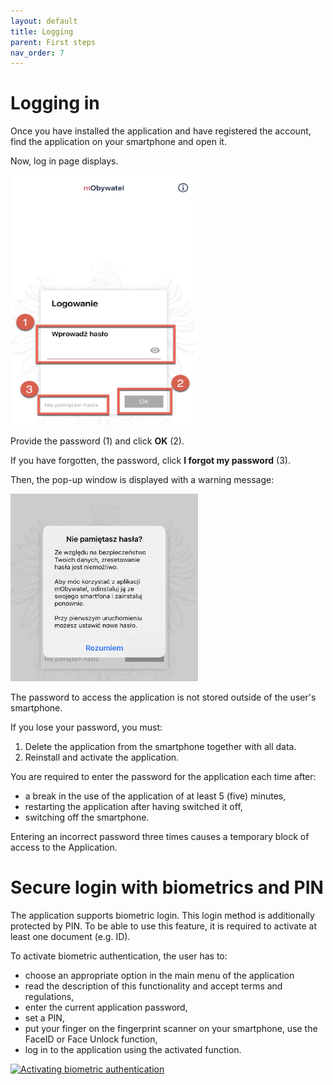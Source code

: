 ```yaml
---
layout: default
title: Logging
parent: First steps
nav_order: 7
---
```


# Logging in

Once you have installed the application and have registered the account, find the application on your smartphone and open it.

Now, log in page displays.

<img src="../assets/images/password.jpg" width="300" height="400">

Provide the password (1) and click **OK** (2).

If you have forgotten, the password, click **I forgot my password** (3).

Then, the pop-up window is displayed with a warning message:

<img src="../assets/images/forgot.jpeg" width="300" height="300">

The password to access the application is not stored outside of the user's smartphone. 

If you lose your password, you must:
1. Delete the application from the smartphone together with all data.
2. Reinstall and activate the application.

You are required to enter the password for the application each time after:
- a break in the use of the application of at least 5 (five) minutes,
- restarting the application after having switched it off,
- switching off the smartphone.

Entering an incorrect password three times causes a temporary block of access to the Application.   

# Secure login with biometrics and PIN

The application supports biometric login. This login method is additionally protected by PIN. To be able to use this feature, it is required to activate at least one document (e.g. ID).

To activate biometric authentication, the user has to:
- choose an appropriate option in the main menu of the application
- read the description of this functionality and accept terms and regulations,
- enter the current application password,
- set a PIN,
- put your finger on the fingerprint scanner on your smartphone, use the FaceID or Face Unlock function,
- log in to the application using the activated function.

[![Activating biometric authentication](https://res.cloudinary.com/marcomontalbano/image/upload/v1619363280/video_to_markdown/images/youtube--zMI5f9jU3q8-c05b58ac6eb4c4700831b2b3070cd403.jpg)](https://youtu.be/zMI5f9jU3q8 "Activating biometric authentication")
